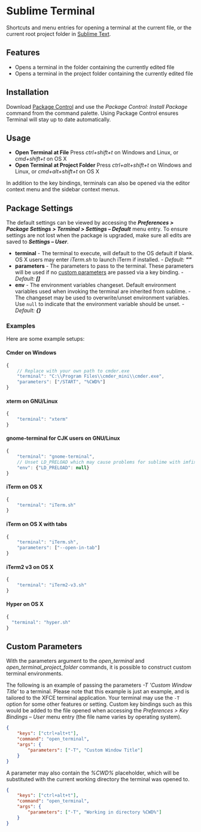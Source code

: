 # Sublime Terminal

Shortcuts and menu entries for opening a terminal at the current file, or the current root project folder in [Sublime Text](http://sublimetext.com/).

## Features

- Opens a terminal in the folder containing the currently edited file
- Opens a terminal in the project folder containing the currently edited file

## Installation

Download [Package Control](https://packagecontrol.io/) and use the *Package Control: Install Package* command from the command palette. Using Package Control ensures Terminal will stay up to date automatically.

## Usage

- **Open Terminal at File**
		Press *ctrl+shift+t* on Windows and Linux, or *cmd+shift+t* on OS X
- **Open Terminal at Project Folder**
		Press *ctrl+alt+shift+t* on Windows and Linux, or *cmd+alt+shift+t* on OS X

In addition to the key bindings, terminals can also be opened via the editor context menu and the sidebar context menus.

## Package Settings

The default settings can be viewed by accessing the ***Preferences > Package Settings > Terminal > Settings – Default*** menu entry. To ensure settings are not lost when the package is upgraded, make sure all edits are saved to ***Settings – User***.

- **terminal**
		- The terminal to execute, will default to the OS default if blank. OS X users may enter *iTerm.sh* to launch iTerm if installed.
		- *Default:* ***""***
- **parameters**
		- The parameters to pass to the terminal. These parameters will be used if no [custom parameters](#custom-parameters) are passed via a key binding.
		- *Default:* ***[]***
- **env**
		- The environment variables changeset. Default environment variables used when invoking the terminal are inherited from sublime.
		- The changeset may be used to overwrite/unset environment variables. Use `null` to indicate that the environment variable should be unset.
		- *Default:* ***{}***

### Examples

Here are some example setups:

#### Cmder on Windows

```js
{
	// Replace with your own path to cmder.exe
	"terminal": "C:\\Program Files\\cmder_mini\\cmder.exe",
	"parameters": ["/START", "%CWD%"]
}
```

#### xterm on GNU/Linux

```js
{
	"terminal": "xterm"
}
```

#### gnome-terminal for CJK users on GNU/Linux

```js
{
	"terminal": "gnome-terminal",
	// Unset LD_PRELOAD which may cause problems for sublime with imfix
	"env": {"LD_PRELOAD": null}
}
```
#### iTerm on OS X

```js
{
	"terminal": "iTerm.sh"
}
```

#### iTerm on OS X with tabs

```js
{
	"terminal": "iTerm.sh",
	"parameters": ["--open-in-tab"]
}
```

#### iTerm2 v3 on OS X

```js
{
	"terminal": "iTerm2-v3.sh"
}
```

#### Hyper on OS X

```js
{
  "terminal": "hyper.sh"
}
```

## Custom Parameters

With the parameters argument to the *open_terminal* and *open_terminal_project_folder* commands, it is possible to construct custom terminal environments.

The following is an example of passing the parameters *-T 'Custom Window Title'* to a terminal. Please note that this example is just an example, and is tailored to the XFCE terminal application. Your terminal may use the `-T` option for some other features or setting. Custom key bindings such as this would be added to the file opened when accessing the *Preferences > Key Bindings – User* menu entry (the file name varies by operating system).

```json
{
	"keys": ["ctrl+alt+t"],
	"command": "open_terminal",
	"args": {
		"parameters": ["-T", "Custom Window Title"]
	}
}
```

A parameter may also contain the *%CWD%* placeholder, which will be substituted with the current working directory the terminal was opened to.

```json
{
	"keys": ["ctrl+alt+t"],
	"command": "open_terminal",
	"args": {
		"parameters": ["-T", "Working in directory %CWD%"]
	}
}
```
